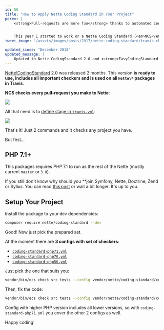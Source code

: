 ```yaml
---
id: 50
title: "How to Apply Nette Coding Standard in Your Project"
perex: |
    <strong>Pull-requests are more fun</strong> thanks to automated coding standard. You don't have explain where to put space or bracket. You <strong>can talk about architecture or meaning of the code</strong> instead. Moreover in open-source. <strong>I wanted to make this possible in Nette</strong>, but Coding Standards could be found only in <a href="https://nette.org/en/coding-standard">documentation</a>.


    This year I started to work on a Nette Coding Standard (<em>NCS</em>) that you can put to CLI. And you'll <strong>be able set it up in in your project</strong> yourself today.
tweet_image: "/assets/images/posts/2017/nette-coding-standard/travis-check.png"

updated_since: "December 2018"
updated_message: |
    Updated to Nette CodingStandard 2.0 and <strong>EasyCodingStandard 5</strong>.
---
```


[Nette\CodingStandard](https://github.com/nette/coding-standard) 2.0 was released 2 months. This version **is ready to use, includes all important checkers and is used on all `Nette\*` packages in Travis**.

**NCS checks every pull-request you make to Nette**:

<div>
    <a href="https://travis-ci.org/nette/application/jobs/261987910#L349">
        <img src="/assets/images/posts/2017/nette-coding-standard/travis-check.png" class="img-thumbnail">
    </a>
</div>


All that need is to [define stage in `travis.yml`](https://github.com/nette/application/blob/2f545e64fc4bfc941d7e48a95e3faca7c468ac35/.travis.yml#L31-L41):

<div>
    <img src="/assets/images/posts/2017/nette-coding-standard/travis-setup.png" class="img-thumbnail">
</div>

That's it! Just 2 commands and it checks any project you have.

But first...


## PHP 7.1+

This packages requires PHP 7.1 to run as the rest of the Nette (mostly current `master` or `3.0`).

If you still don't know why should you **join Symfony, Nette, Doctrine, Zend or Sylius. You can read [this post](/blog/2017/06/05/go-php-71/#why-go-right-to-php-7-1) or wait a bit longer. It's up to you.

## Setup Your Project

Install the package to your dev dependencies:

```bash
composer require nette/coding-standard --dev
```

Good! Now just pick the prepared set.

At the moment there are **3 configs with set of checkers**:

- [`coding-standard-php71.yml`](https://github.com/nette/coding-standard/blob/master/coding-standard-php71.yml)
- [`coding-standard-php70.yml`](https://github.com/nette/coding-standard/blob/master/coding-standard-php70.yml)
- [`coding-standard-php56.yml`](https://github.com/nette/coding-standard/blob/master/coding-standard-php56.yml)

Just pick the one that suits you:

```bash
vendor/bin/ecs check src tests --config vendor/nette/coding-standard/coding-standard-php71.yml
```

Then, fix the code:

```bash
vendor/bin/ecs check src tests --config vendor/nette/coding-standard/coding-standard-php71.yml --fix
```

Config with higher PHP version includes all lower versions, so with `coding-standard-php71.yml` you cover the other 2 configs as well.

Happy coding!
